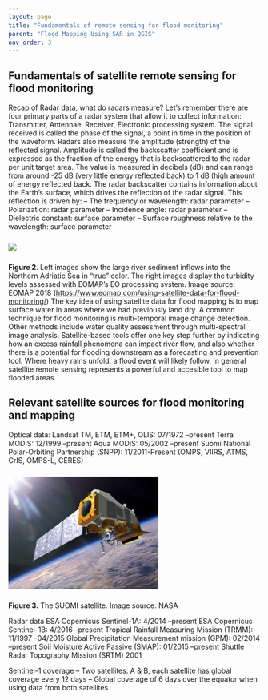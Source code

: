```yaml
---
layout: page
title: "Fundamentals of remote sensing for flood monitoring"
parent: "Flood Mapping Using SAR in QGIS"
nav_order: 3
---
```



## Fundamentals of satellite remote sensing for flood monitoring
Recap of Radar data, what do radars measure?
Let’s remember there are four primary parts of a radar system that allow it to collect information: Transmitter, Antennae. Receiver, Electronic processing system. The signal received is called the phase of the signal, a point in time in the position of the waveform. Radars also measure the amplitude (strength) of the reflected signal. Amplitude is called the backscatter coefficient and is expressed as the fraction of the energy that is backscattered to the radar per unit target area. The value is measured in decibels (dB) and can range from around -25 dB (very little energy reflected back) to 1 dB (high amount of energy reflected back.
The radar backscatter contains information about the Earth’s surface, which drives the reflection of the radar signal.  This reflection is driven by:
– The frequency or wavelength: radar parameter
– Polarization: radar parameter
– Incidence angle: radar parameter
– Dielectric constant: surface parameter
– Surface roughness relative to the wavelength: surface parameter

<img align="center" src="../images/flood-mapping-sar-images/01_wat.png"  vspace="10" width="600">

**Figure 2**. Left images show the large river sediment inflows into the Northern Adriatic Sea in “true” color. The right images display the turbidity levels assessed with EOMAP’s EO processing system. Image source: EOMAP 2018 (https://www.eomap.com/using-satellite-data-for-flood-monitoring/)
The key idea of using satellite data for flood mapping is to map surface water in areas where we had previously land dry. A common technique for flood monitoring is multi-temporal image change detection. Other methods include water quality assessment through multi-spectral image analysis. Satellite-based tools offer one key step further by indicating how an excess rainfall phenomena can impact river flow, and also whether there is a potential for flooding downstream as a forecasting and prevention tool. Where heavy rains unfold, a flood event will likely follow. 
In general satellite remote sensing represents a powerful and accesible tool to map flooded areas.

## Relevant satellite sources for flood monitoring and mapping

Optical data:
Landsat TM, ETM, ETM+, OLIS: 07/1972 –present
Terra MODIS: 12/1999 –present
Aqua MODIS: 05/2002 –present
Suomi National Polar-Orbiting Partnership (SNPP): 11/2011-Present (OMPS, VIIRS, ATMS, CrIS, OMPS-L, CERES)

<img align="center" src="../images/flood-mapping-sar-images/02_suomi.jpg"  vspace="10" width="300">

**Figure 3.** The SUOMI satellite. Image source: NASA 

Radar data
ESA Copernicus Sentinel-1A: 4/2014 –present
ESA Copernicus Sentinel-1B: 4/2016 –present
Tropical Rainfall Measuring Mission (TRMM): 11/1997 –04/2015
Global Precipitation Measurement mission (GPM): 02/2014 –present
Soil Moisture Active Passive (SMAP): 01/2015 –present
Shuttle Radar Topography Mission (SRTM) 2001

Sentinel-1 coverage
– Two satellites: A & B,  each satellite has global coverage every 12 days
– Global coverage of 6 days over the equator when using data from both satellites
